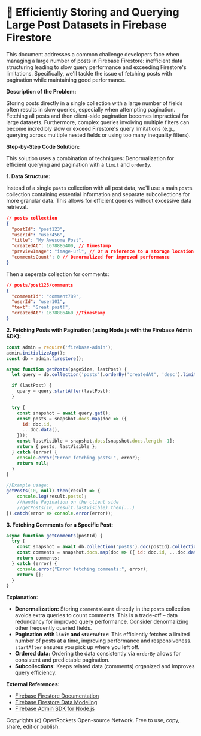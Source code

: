 # 🐞 Efficiently Storing and Querying Large Post Datasets in Firebase Firestore


This document addresses a common challenge developers face when managing a large number of posts in Firebase Firestore: inefficient data structuring leading to slow query performance and exceeding Firestore's limitations.  Specifically, we'll tackle the issue of fetching posts with pagination while maintaining good performance.

**Description of the Problem:**

Storing posts directly in a single collection with a large number of fields often results in slow queries, especially when attempting pagination.  Fetching all posts and then client-side pagination becomes impractical for large datasets.  Furthermore, complex queries involving multiple filters can become incredibly slow or exceed Firestore's query limitations (e.g., querying across multiple nested fields or using too many inequality filters).

**Step-by-Step Code Solution:**

This solution uses a combination of techniques:  Denormalization for efficient querying and pagination with a `limit` and `orderBy`.

**1. Data Structure:**

Instead of a single `posts` collection with all post data, we'll use a main `posts` collection containing essential information and separate subcollections for more granular data.  This allows for efficient queries without excessive data retrieval.

```json
// posts collection
{
  "postId": "post123",
  "userId": "user456",
  "title": "My Awesome Post",
  "createdAt": 1678886400, // Timestamp
  "previewImage": "image-url", // Or a reference to a storage location
  "commentsCount": 0 // Denormalized for improved performance
}
```

Then a seperate collection for comments:
```json
// posts/post123/comments
{
  "commentId": "comment789",
  "userId": "user101",
  "text": "Great post!",
  "createdAt": 1678886460 //Timestamp
}
```

**2.  Fetching Posts with Pagination (using Node.js with the Firebase Admin SDK):**

```javascript
const admin = require('firebase-admin');
admin.initializeApp();
const db = admin.firestore();

async function getPosts(pageSize, lastPost) {
  let query = db.collection('posts').orderBy('createdAt', 'desc').limit(pageSize);

  if (lastPost) {
    query = query.startAfter(lastPost);
  }

  try {
    const snapshot = await query.get();
    const posts = snapshot.docs.map(doc => ({
      id: doc.id,
      ...doc.data(),
    }));
    const lastVisible = snapshot.docs[snapshot.docs.length -1];
    return { posts, lastVisible };
  } catch (error) {
    console.error("Error fetching posts:", error);
    return null;
  }
}

//Example usage:
getPosts(10, null).then(result => {
    console.log(result.posts);
    //Handle Pagination on the client side
    //getPosts(10, result.lastVisible).then(...)
}).catch(error => console.error(error));
```

**3.  Fetching Comments for a Specific Post:**

```javascript
async function getComments(postId) {
  try {
    const snapshot = await db.collection('posts').doc(postId).collection('comments').get();
    const comments = snapshot.docs.map(doc => ({ id: doc.id, ...doc.data() }));
    return comments;
  } catch (error) {
    console.error("Error fetching comments:", error);
    return [];
  }
}
```

**Explanation:**

* **Denormalization:** Storing `commentsCount` directly in the `posts` collection avoids extra queries to count comments.  This is a trade-off – data redundancy for improved query performance.  Consider denormalizing other frequently queried fields.
* **Pagination with `limit` and `startAfter`:**  This efficiently fetches a limited number of posts at a time, improving performance and responsiveness.  `startAfter` ensures you pick up where you left off.
* **Ordered data:**  Ordering the data consistently via `orderBy` allows for consistent and predictable pagination.
* **Subcollections:** Keeps related data (comments) organized and improves query efficiency.

**External References:**

* [Firebase Firestore Documentation](https://firebase.google.com/docs/firestore)
* [Firebase Firestore Data Modeling](https://firebase.google.com/docs/firestore/data-modeling)
* [Firebase Admin SDK for Node.js](https://firebase.google.com/docs/admin/setup)


Copyrights (c) OpenRockets Open-source Network. Free to use, copy, share, edit or publish.

